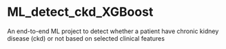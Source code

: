 # ML_detect_ckd_XGBoost
An end-to-end ML project to detect whether a patient have chronic kidney disease (ckd) or not based on selected clinical features
